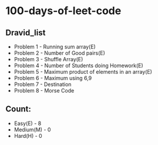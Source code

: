 # 100-days-of-leet-code
## Dravid_list
- Problem 1 - Running sum array(E)
- Problem 2 - Number of Good pairs(E)
- Problem 3 - Shuffle Array(E)
- Problem 4 - Number of Students doing Homework(E)                                                                                      
- Problem 5 - Maximum product of elements in an array(E)
- Problem 6 - Maximum using 6,9
- Problem 7 - Destination 
- Problem 8 - Morse Code                      
## Count:
- Easy(E) - 8
- Medium(M) - 0
- Hard(H) - 0
